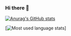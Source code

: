### Hi there 👋

[![Anurag's GitHub stats](https://github-readme-stats.vercel.app/api?username=sirfischer&count_private=true&show_icons=true&theme=dark&hide_border=true)](https://github.com/anuraghazra/github-readme-stats)

[![Most used language stats](https://github-readme-stats.vercel.app/api/top-langs/?username=sirfischer&layout=compact&theme=buefy&hide_border=true)]



<!--
**SirFischer/SirFischer** is a ✨ _special_ ✨ repository because its `README.md` (this file) appears on your GitHub profile.

Here are some ideas to get you started:

- 🔭 I’m currently working on ...
- 🌱 I’m currently learning ...
- 👯 I’m looking to collaborate on ...
- 🤔 I’m looking for help with ...
- 💬 Ask me about ...
- 📫 How to reach me: ...
- 😄 Pronouns: ...
- ⚡ Fun fact: ...
-->
